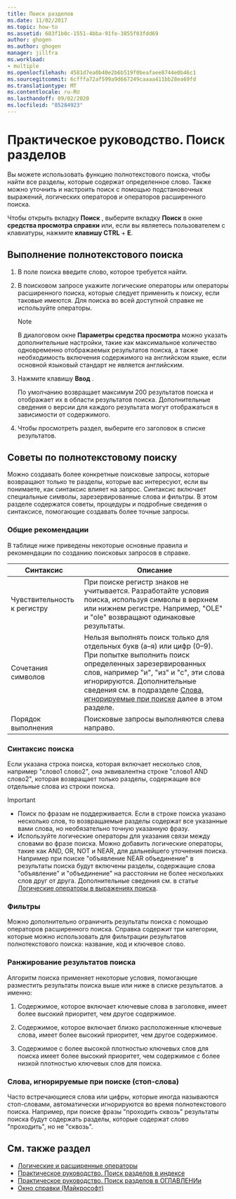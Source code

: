 ```yaml
---
title: Поиск разделов
ms.date: 11/02/2017
ms.topic: how-to
ms.assetid: 683f1b0c-1551-4bba-91fe-3855f03fdd69
author: ghogen
ms.author: ghogen
manager: jillfra
ms.workload:
- multiple
ms.openlocfilehash: 4581d7ea0b40e2b6b519f0beafaee8744e0b46c1
ms.sourcegitcommit: 6cfffa72af599a9d667249caaaa411bb28ea69fd
ms.translationtype: MT
ms.contentlocale: ru-RU
ms.lasthandoff: 09/02/2020
ms.locfileid: "85284923"
---
```

# <a name="how-to-search-for-topics"></a>Практическое руководство. Поиск разделов

Вы можете использовать функцию полнотекстового поиска, чтобы найти все разделы, которые содержат определенное слово. Также можно уточнить и настроить поиск с помощью подстановочных выражений, логических операторов и операторов расширенного поиска.

Чтобы открыть вкладку **Поиск** , выберите вкладку **Поиск** в окне **средства просмотра справки** или, если вы являетесь пользователем с клавиатуры, нажмите **клавишу CTRL** + **E**.

## <a name="to-perform-a-full-text-search"></a>Выполнение полнотекстового поиска

1. В поле поиска введите слово, которое требуется найти.

2. В поисковом запросе укажите логические операторы или операторы расширенного поиска, которые следует применить к поиску, если таковые имеются. Для поиска во всей доступной справке не используйте операторы.

    > [!NOTE]
    > В диалоговом окне **Параметры средства просмотра** можно указать дополнительные настройки, такие как максимальное количество одновременно отображаемых результатов поиска, а также необходимость включения содержимого на английском языке, если основной языковый стандарт не является английским.

3. Нажмите клавишу **Ввод** .

     По умолчанию возвращает максимум 200 результатов поиска и отображает их в области результатов поиска. Дополнительные сведения о версии для каждого результата могут отображаться в зависимости от содержимого.

4. Чтобы просмотреть раздел, выберите его заголовок в списке результатов.

## <a name="full-text-search-tips"></a>Советы по полнотекстовому поиску

Можно создавать более конкретные поисковые запросы, которые возвращают только те разделы, которые вас интересуют, если вы понимаете, как синтаксис влияет на запрос. Синтаксис включает специальные символы, зарезервированные слова и фильтры. В этом разделе содержатся советы, процедуры и подробные сведения о синтаксисе, помогающие создавать более точные запросы.

### <a name="general-guidelines"></a>Общие рекомендации

В таблице ниже приведены некоторые основные правила и рекомендации по созданию поисковых запросов в справке.

|Синтаксис|Описание|
|------------|-----------------|
|Чувствительность к регистру|При поиске регистр знаков не учитывается. Разработайте условия поиска, используя символы в верхнем или нижнем регистре. Например, "OLE" и "ole" возвращают одинаковые результаты.|
|Сочетания символов|Нельзя выполнять поиск только для отдельных букв (а–я) или цифр (0–9). При попытке выполнить поиск определенных зарезервированных слов, например "и", "из" и "с", эти слова игнорируются. Дополнительные сведения см. в подразделе [Слова, игнорируемые при поиске](#stopwords) далее в этом разделе.|
|Порядок выполнения|Поисковые запросы выполняются слева направо.|

### <a name="search-syntax"></a>Синтаксис поиска

Если указана строка поиска, которая включает несколько слов, например "слово1 слово2", она эквивалентна строке "слово1 AND слово2", которая возвращает только разделы, содержащие все отдельные слова из строки поиска.

> [!IMPORTANT]
> - Поиск по фразам не поддерживается. Если в строке поиска указано несколько слов, то возвращаемые разделы содержат все указанные вами слова, но необязательно точную указанную фразу.
> - Используйте логические операторы для указания связи между словами во фразе поиска. Можно добавить логические операторы, такие как AND, OR, NOT и NEAR, для дальнейшего уточнения поиска. Например при поиске "объявление NEAR объединение" в результаты поиска будут включены разделы, содержащие слова "объявление" и "объединение" на расстоянии не более нескольких слов друг от друга. Дополнительные сведения см. в статье [Логические операторы в выражениях поиска](../help-viewer/logical-operators-search-expressions.md).

### <a name="filters"></a>Фильтры

Можно дополнительно ограничить результаты поиска с помощью операторов расширенного поиска. Справка содержит три категории, которые можно использовать для фильтрации результатов полнотекстового поиска: название, код и ключевое слово.

### <a name="ranking-of-search-results"></a>Ранжирование результатов поиска

Алгоритм поиска применяет некоторые условия, помогающие разместить результаты поиска выше или ниже в списке результатов. а именно:

1. Содержимое, которое включает ключевые слова в заголовке, имеет более высокий приоритет, чем другое содержимое.

2. Содержимое, которое включает близко расположенные ключевые слова, имеет более высокий приоритет, чем другое содержимое.

3. Содержимое с более высокой плотностью ключевых слов для поиска имеет более высокий приоритет, чем содержимое с более низкой плотностью ключевых слов для поиска.

### <a name=""></a><a name="stopwords"> Слова, игнорируемые при поиске (стоп-слова) </a>

Часто встречающиеся слова или цифры, которые иногда называются стоп-словами, автоматически игнорируются во время полнотекстового поиска. Например, при поиске фразы "проходить сквозь" результаты поиска будут содержать разделы, которые содержат слово "проходить", но не "сквозь".

## <a name="see-also"></a>См. также раздел

- [Логические и расширенные операторы](../help-viewer/logical-operators-search-expressions.md)
- [Практическое руководство. Поиск разделов в индексе](../help-viewer/find-topics-index.md)
- [Практическое руководство. Поиск разделов в ОГЛАВЛЕНИи](../help-viewer/find-topics-toc.md)
- [Окно справки (Майкрософт)](../help-viewer/overview.md)